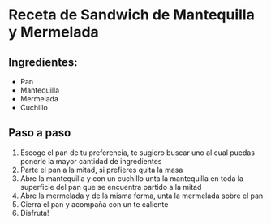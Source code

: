 <h1> Receta de Sandwich de Mantequilla y Mermelada</h1>
<h2>Ingredientes: </h2>
<ul>
<li>Pan</li>
<li>Mantequilla</li>
<li>Mermelada</li>
<li>Cuchillo</li>
</ul>
<h2>Paso a paso</h2>
<ol>
<li>Escoge el pan de tu preferencia, te sugiero buscar uno al cual puedas ponerle la mayor cantidad de ingredientes</li>
<li>Parte el pan a la mitad, si prefieres quita la masa</li>
<li>Abre la mantequilla y con un cuchillo unta la mantequilla en toda la superficie del pan que se encuentra partido a la mitad</li>
<li>Abre la mermelada y de la misma forma, unta la mermelada sobre el pan</li>
<li>Cierra el pan y acompaña con un te caliente</li>
<li>Disfruta!</li>
</ol>

